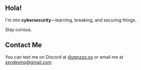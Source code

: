 ## Hola! ##
I'm into **cybersecurity**—learning, breaking, and securing things.  

Stay curious.  

## Contact Me
You can text me on Discord at [@zenzzo.oo](https://discordapp.com/users/876134632905666621) or email me at zendexino@gmail.com
